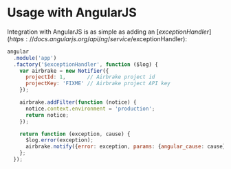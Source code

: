 # Usage with AngularJS

Integration with AngularJS is as simple as adding an
[$exceptionHandler](https://docs.angularjs.org/api/ng/service/$exceptionHandler):

```js
angular
  .module('app')
  .factory('$exceptionHandler', function ($log) {
    var airbrake = new Notifier({
      projectId: 1,       // Airbrake project id
      projectKey: 'FIXME' // Airbrake project API key
    });

    airbrake.addFilter(function (notice) {
      notice.context.environment = 'production';
      return notice;
    });

    return function (exception, cause) {
      $log.error(exception);
      airbrake.notify({error: exception, params: {angular_cause: cause}});
    };
  });
```
